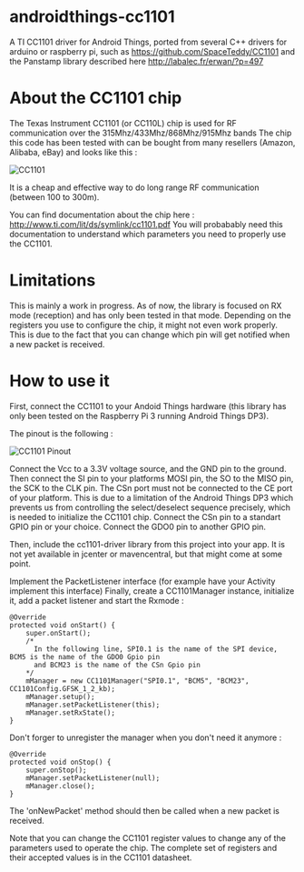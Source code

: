 # androidthings-cc1101
A TI CC1101 driver for Android Things, ported from several C++ drivers for arduino or raspberry pi, such as https://github.com/SpaceTeddy/CC1101 and the Panstamp library described here http://labalec.fr/erwan/?p=497

# About the CC1101 chip
The Texas Instrument CC1101 (or CC110L) chip is used for RF communication over the 315Mhz/433Mhz/868Mhz/915Mhz bands
The chip this code has been tested with can be bought from many resellers (Amazon, Alibaba, eBay) and looks like this :

![CC1101](http://images10.newegg.com/ProductImage/A35C_1_20131213370714277.jpg)

It is a cheap and effective way to do long range RF communication (between 100 to 300m).

You can find documentation about the chip here : http://www.ti.com/lit/ds/symlink/cc1101.pdf
You will probabably need this documentation to understand which parameters you need to properly use the CC1101.

# Limitations
This is mainly a work in progress.
As of now, the library is focused on RX mode (reception) and has only been tested in that mode. Depending on the registers you use to configure the chip, it might not even work properly. This is due to the fact that you can change which pin will get notified when a new packet is received.

# How to use it
First, connect the CC1101 to your Andoid Things hardware (this library has only been tested on the Raspberry Pi 3 running Android Things DP3).

The pinout is the following :

![CC1101 Pinout](http://labalec.fr/erwan/wp-content/uploads/2013/09/spi.png)

Connect the Vcc to a 3.3V voltage source, and the GND pin to the ground. Then connect the SI pin to your platforms MOSI pin, the SO to the MISO pin, the SCK to the CLK pin.
The CSn port must not be connected to the CE port of your platform. This is due to a limitation of the Android Things DP3 which prevents us from controlling the select/deselect sequence precisely, which is needed to initialize the CC1101 chip.
Connect the CSn pin to a standart GPIO pin or your choice.
Connect the GDO0 pin to another GPIO pin.

Then, include the cc1101-driver library from this project into your app. It is not yet available in jcenter or mavencentral, but that might come at some point.

Implement the PacketListener interface (for example have your Activity implement this interface)
Finally, create a CC1101Manager instance, initialize it, add a packet listener and start the Rxmode :
```
@Override
protected void onStart() {
    super.onStart();
    /*
      In the following line, SPI0.1 is the name of the SPI device, BCM5 is the name of the GDO0 Gpio pin
      and BCM23 is the name of the CSn Gpio pin
    */
    mManager = new CC1101Manager("SPI0.1", "BCM5", "BCM23", CC1101Config.GFSK_1_2_kb);
    mManager.setup();
    mManager.setPacketListener(this);
    mManager.setRxState();
}
```

Don't forger to unregister the manager when you don't need it anymore :
```
@Override
protected void onStop() {
    super.onStop();
    mManager.setPacketListener(null);
    mManager.close();
}
```

The 'onNewPacket' method should then be called when a new packet is received.

Note that you can change the CC1101 register values to change any of the parameters used to operate the chip. The complete set of registers and their accepted values is in the CC1101 datasheet.
